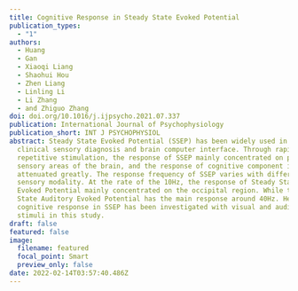 ```yaml
---
title: Cognitive Response in Steady State Evoked Potential
publication_types:
  - "1"
authors:
  - Huang
  - Gan
  - Xiaoqi Liang
  - Shaohui Hou
  - Zhen Liang
  - Linling Li
  - Li Zhang
  - and Zhiguo Zhang
doi: doi.org/10.1016/j.ijpsycho.2021.07.337
publication: International Journal of Psychophysiology
publication_short: INT J PSYCHOPHYSIOL
abstract: Steady State Evoked Potential (SSEP) has been widely used in the
  clinical sensory diagnosis and brain computer interface. Through rapid
  repetitive stimulation, the response of SSEP mainly concentrated on primary
  sensory areas of the brain, and the response of cognitive component is
  attenuated greatly. The response frequency of SSEP varies with different
  sensory modality. At the rate of the 10Hz, the response of Steady State Visual
  Evoked Potential mainly concentrated on the occipital region. While the Steady
  State Auditory Evoked Potential has the main response around 40Hz. Hence, the
  cognitive response in SSEP has been investigated with visual and auditory
  stimuli in this study.
draft: false
featured: false
image:
  filename: featured
  focal_point: Smart
  preview_only: false
date: 2022-02-14T03:57:40.486Z
---
```

